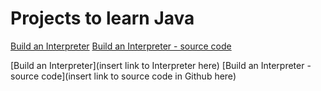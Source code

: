 # Projects to learn Java

[Build an Interpreter](http://www.craftinginterpreters.com/introduction.html)
[Build an Interpreter - source code](http://www.craftinginterpreters.com/introduction.html)


[Build an Interpreter](insert link to Interpreter here)
[Build an Interpreter - source code](insert link to source code in Github here)
